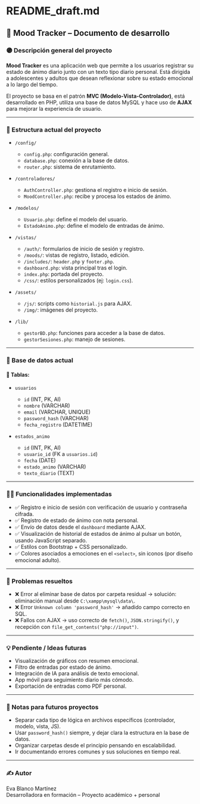 
# README_draft.md

## 🧠 Mood Tracker – Documento de desarrollo

### 🟣 Descripción general del proyecto

**Mood Tracker** es una aplicación web que permite a los usuarios registrar su estado de ánimo diario junto con un texto tipo diario personal. Está dirigida a adolescentes y adultos que desean reflexionar sobre su estado emocional a lo largo del tiempo.

El proyecto se basa en el patrón **MVC (Modelo-Vista-Controlador)**, está desarrollado en PHP, utiliza una base de datos MySQL y hace uso de **AJAX** para mejorar la experiencia de usuario.

---

### 📁 Estructura actual del proyecto

- `/config/`  
  - `config.php`: configuración general.  
  - `database.php`: conexión a la base de datos.  
  - `router.php`: sistema de enrutamiento.

- `/controladores/`  
  - `AuthController.php`: gestiona el registro e inicio de sesión.  
  - `MoodController.php`: recibe y procesa los estados de ánimo.

- `/modelos/`  
  - `Usuario.php`: define el modelo del usuario.  
  - `EstadoAnimo.php`: define el modelo de entradas de ánimo.

- `/vistas/`  
  - `/auth/`: formularios de inicio de sesión y registro.  
  - `/moods/`: vistas de registro, listado, edición.  
  - `/includes/`: `header.php` y `footer.php`.  
  - `dashboard.php`: vista principal tras el login.  
  - `index.php`: portada del proyecto.  
  - `/css/`: estilos personalizados (ej: `login.css`).

- `/assets/`  
  - `/js/`: scripts como `historial.js` para AJAX.  
  - `/img/`: imágenes del proyecto.

- `/lib/`  
  - `gestorBD.php`: funciones para acceder a la base de datos.  
  - `gestorSesiones.php`: manejo de sesiones.

---

### 🧩 Base de datos actual

#### 📌 Tablas:

- `usuarios`  
  - `id` (INT, PK, AI)  
  - `nombre` (VARCHAR)  
  - `email` (VARCHAR, UNIQUE)  
  - `password_hash` (VARCHAR)  
  - `fecha_registro` (DATETIME)

- `estados_animo`  
  - `id` (INT, PK, AI)  
  - `usuario_id` (FK a `usuarios.id`)  
  - `fecha` (DATE)  
  - `estado_animo` (VARCHAR)  
  - `texto_diario` (TEXT)

---

### 🧑‍💻 Funcionalidades implementadas

- ✅ Registro e inicio de sesión con verificación de usuario y contraseña cifrada.
- ✅ Registro de estado de ánimo con nota personal.
- ✅ Envío de datos desde el `dashboard` mediante AJAX.
- ✅ Visualización de historial de estados de ánimo al pulsar un botón, usando JavaScript separado.
- ✅ Estilos con Bootstrap + CSS personalizado.
- ✅ Colores asociados a emociones en el `<select>`, sin iconos (por diseño emocional adulto).

---

### 🐛 Problemas resueltos

- ❌ Error al eliminar base de datos por carpeta residual → solución: eliminación manual desde `C:\xampp\mysql\data\`.
- ❌ Error `Unknown column 'password_hash'` → añadido campo correcto en SQL.
- ❌ Fallos con AJAX → uso correcto de `fetch()`, `JSON.stringify()`, y recepción con `file_get_contents("php://input")`.

---

### 💡 Pendiente / Ideas futuras

- Visualización de gráficos con resumen emocional.
- Filtro de entradas por estado de ánimo.
- Integración de IA para análisis de texto emocional.
- App móvil para seguimiento diario más cómodo.
- Exportación de entradas como PDF personal.

---

### 📌 Notas para futuros proyectos

- Separar cada tipo de lógica en archivos específicos (controlador, modelo, vista, JS).
- Usar `password_hash()` siempre, y dejar clara la estructura en la base de datos.
- Organizar carpetas desde el principio pensando en escalabilidad.
- Ir documentando errores comunes y sus soluciones en tiempo real.

---

### ✍️ Autor

Eva Blanco Martínez  
Desarrolladora en formación – Proyecto académico + personal


